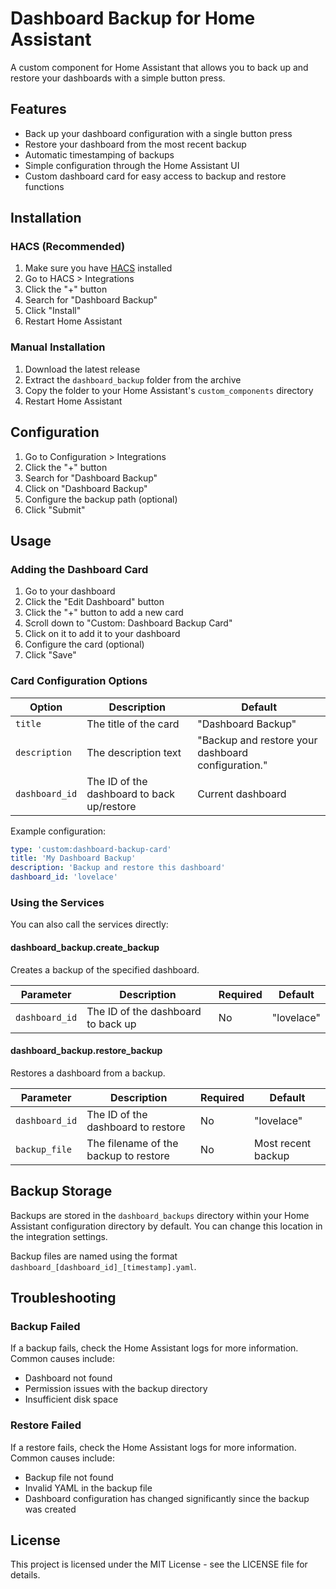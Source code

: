 # Dashboard Backup for Home Assistant

A custom component for Home Assistant that allows you to back up and restore your dashboards with a simple button press.

## Features

- Back up your dashboard configuration with a single button press
- Restore your dashboard from the most recent backup
- Automatic timestamping of backups
- Simple configuration through the Home Assistant UI
- Custom dashboard card for easy access to backup and restore functions

## Installation

### HACS (Recommended)

1. Make sure you have [HACS](https://hacs.xyz/) installed
2. Go to HACS > Integrations
3. Click the "+" button
4. Search for "Dashboard Backup"
5. Click "Install"
6. Restart Home Assistant

### Manual Installation

1. Download the latest release
2. Extract the `dashboard_backup` folder from the archive
3. Copy the folder to your Home Assistant's `custom_components` directory
4. Restart Home Assistant

## Configuration

1. Go to Configuration > Integrations
2. Click the "+" button
3. Search for "Dashboard Backup"
4. Click on "Dashboard Backup"
5. Configure the backup path (optional)
6. Click "Submit"

## Usage

### Adding the Dashboard Card

1. Go to your dashboard
2. Click the "Edit Dashboard" button
3. Click the "+" button to add a new card
4. Scroll down to "Custom: Dashboard Backup Card"
5. Click on it to add it to your dashboard
6. Configure the card (optional)
7. Click "Save"

### Card Configuration Options

| Option | Description | Default |
|--------|-------------|---------|
| `title` | The title of the card | "Dashboard Backup" |
| `description` | The description text | "Backup and restore your dashboard configuration." |
| `dashboard_id` | The ID of the dashboard to back up/restore | Current dashboard |

Example configuration:

```yaml
type: 'custom:dashboard-backup-card'
title: 'My Dashboard Backup'
description: 'Backup and restore this dashboard'
dashboard_id: 'lovelace'
```

### Using the Services

You can also call the services directly:

#### dashboard_backup.create_backup

Creates a backup of the specified dashboard.

| Parameter | Description | Required | Default |
|-----------|-------------|----------|---------|
| `dashboard_id` | The ID of the dashboard to back up | No | "lovelace" |

#### dashboard_backup.restore_backup

Restores a dashboard from a backup.

| Parameter | Description | Required | Default |
|-----------|-------------|----------|---------|
| `dashboard_id` | The ID of the dashboard to restore | No | "lovelace" |
| `backup_file` | The filename of the backup to restore | No | Most recent backup |

## Backup Storage

Backups are stored in the `dashboard_backups` directory within your Home Assistant configuration directory by default. You can change this location in the integration settings.

Backup files are named using the format `dashboard_[dashboard_id]_[timestamp].yaml`.

## Troubleshooting

### Backup Failed

If a backup fails, check the Home Assistant logs for more information. Common causes include:

- Dashboard not found
- Permission issues with the backup directory
- Insufficient disk space

### Restore Failed

If a restore fails, check the Home Assistant logs for more information. Common causes include:

- Backup file not found
- Invalid YAML in the backup file
- Dashboard configuration has changed significantly since the backup was created

## License

This project is licensed under the MIT License - see the LICENSE file for details.
